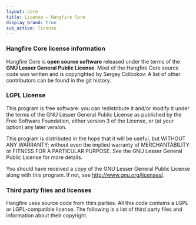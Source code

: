 ```yaml
---
layout: core
title: License – Hangfire Core
display_brand: true
sub_active: license
---
```


### Hangfire Core license information

Hangfire Core is **open source software** released under the terms of the **GNU Lesser General Public License**. Most of the Hangfire Core source code was written and is copyrighted by Sergey Odibokov. A list of other contributors can be found in the git history.

### LGPL License

This program is free software: you can redistribute it and/or modify it under the terms of the GNU Lesser General Public License as published by the Free Software Foundation, either version 3 of the License, or (at your option) any later version.

This program is distributed in the hope that it will be useful, but WITHOUT ANY WARRANTY; without even the implied warranty of MERCHANTABILITY or FITNESS FOR A PARTICULAR PURPOSE. See the GNU Lesser General Public License for more details.

You should have received a copy of the GNU Lesser General Public License along with this program. If not, see http://www.gnu.org/licenses/.

### Third party files and licenses

Hangfire uses source code from thirs parties. All this code contains a LGPL or LGPL-compatible license. The following is a list of third party files and information about their copyright.